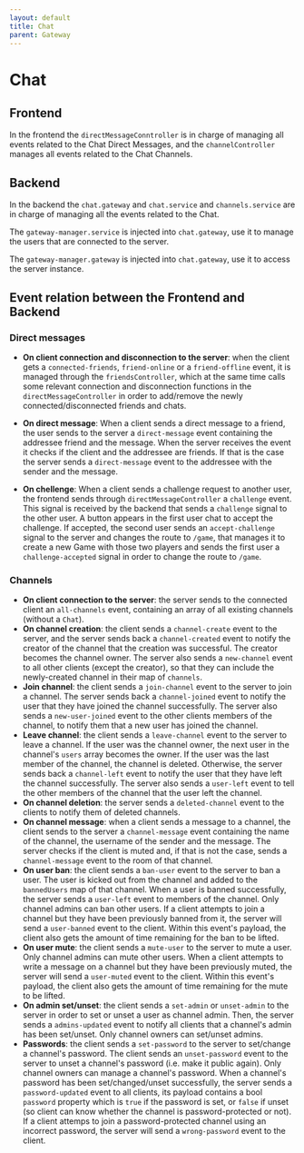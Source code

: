 ```yaml
---
layout: default
title: Chat 
parent: Gateway 
---
```


# Chat

## Frontend

In the frontend the `directMessageConntroller` is in charge of managing all events related to the Chat Direct Messages,
and the `channelController` manages all events related to the Chat Channels.


## Backend

In the backend the `chat.gateway` and `chat.service` and `channels.service` are in charge of managing all the events
related to the Chat.

The `gateway-manager.service` is injected into `chat.gateway`, use it to manage the users that are connected to the server.

The `gateway-manager.gateway` is injected into `chat.gateway`, use it to access the server instance.

## Event relation between the Frontend and Backend

### Direct messages

- **On client connection and disconnection to the server**: when the client gets a `connected-friends`, `friend-online` or a `friend-offline` event, it is managed through the `friendsController`, which at the same time calls some relevant connection
and disconnection functions in the `directMessageController` in order to add/remove the newly connected/disconnected
friends and chats.

- **On direct message**: When a client sends a direct message to a friend, the user sends to the server a `direct-message` event containing the addressee
friend and the message. When the server receives the event it checks if the client and the addressee are friends. If that is the case the server sends a 
`direct-message` event to the addressee with the sender and the message.

- **On chellenge**: When a client sends a challenge request to another user, the frontend sends through `directMessageController` a `challenge` event. This signal is received by the backend that sends a `challenge` signal to the other user. A button appears in the first user chat to accept the challenge. If accepted, the second user sends an `accept-challenge` signal to the server and changes the route to `/game`, that manages it to create a new Game with those two players and sends the first user a `challenge-accepted` signal in order to change the route to `/game`.

### Channels

- **On client connection to the server**: the server sends to the connected client an `all-channels` event,
containing an array of all existing channels (without a `Chat`).
- **On channel creation**: the client sends a `channel-create` event to the server, and the server sends
back a `channel-created` event to notify the creator of the channel that the creation was successful. The
creator becomes the channel owner. The server also sends a `new-channel` event to all other clients
(except the creator), so that they can include the newly-created channel in their map of `channels`.
- **Join channel**: the client sends a `join-channel` event to the server to join a channel. The server
sends back a `channel-joined` event to notify the user that they have joined the channel successfully. The
server also sends a `new-user-joined` event to the other clients members of the channel, to notify them that a new
user has joined the channel.
- **Leave channel**: the client sends a `leave-channel` event to the server to leave a channel. If the user was
the channel owner, the next user in the channel's `users` array becomes the owner. If the user was
the last member of the channel, the channel is deleted. Otherwise, the server sends back a `channel-left`
event to notify the user that they have left the channel successfully. The server also sends a
`user-left` event to tell the other members of the channel that the user left the channel. 
- **On channel deletion**: the server sends a `deleted-channel` event to the clients to notify them of deleted
channels.
- **On channel message**: when a client sends a message to a channel,  the client sends to the server a
`channel-message` event containing the name of the channel, the username of the sender and the message. 
The server checks if the client is muted and, if that is not the case, sends a `channel-message` event to
the room of that channel.
- **On user ban**: the client sends a `ban-user` event to the server to ban a user. The user is kicked out
from the channel and added to the `bannedUsers` map of that channel. When a user is banned successfully,
the server sends a `user-left` event to members of the channel. Only channel admins can
ban other users. If a client attempts to join a channel but they have been previously banned from it,
the server will send a `user-banned` event to the client. Within this
event's payload, the client also gets the amount of time remaining for the ban to be lifted.
- **On user mute**: the client sends a `mute-user` to the server to mute a user. Only channel admins can
mute other users. When a client attempts to write a message on a channel but they have been
previously muted, the server will send a `user-muted` event to the client. Within this event's
payload, the client also gets the amount of time remaining for the mute to be lifted.
- **On admin set/unset**: the client sends a `set-admin` or `unset-admin` to the server in order to set or unset
a user as channel admin. Then, the server sends a `admins-updated` event to notify all clients that a channel's
admin has been set/unset. Only channel owners can set/unset admins.
- **Passwords**: the client sends a `set-password` to the server to set/change a channel's password.
The client sends an `unset-password` event to the server to unset a channel's password (i.e. make it public again).
Only channel owners can manage a channel's password. When a channel's password has been
set/changed/unset successfully, the server sends a `password-updated` event to all
clients, its payload contains a bool `password` property which is `true` if the password is set, or `false` if unset
(so client can know whether the channel is password-protected or not). If a client attemps to join a
password-protected channel using an incorrect password, the server will send a `wrong-password` event to the client.
